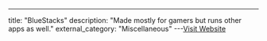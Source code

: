 ---
title: "BlueStacks"
description: "Made mostly for gamers but runs other apps as well."
external_category: "Miscellaneous"
---[Visit Website](https://www.bluestacks.com/)

